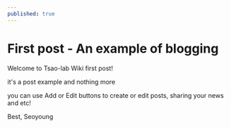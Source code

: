 ```yaml
---
published: true
---
```

# First post - An example of blogging

Welcome to Tsao-lab Wiki first post!

it's a post example and nothing more

you can use Add or Edit buttons to create or edit posts, sharing your news and etc!

Best,
Seoyoung
